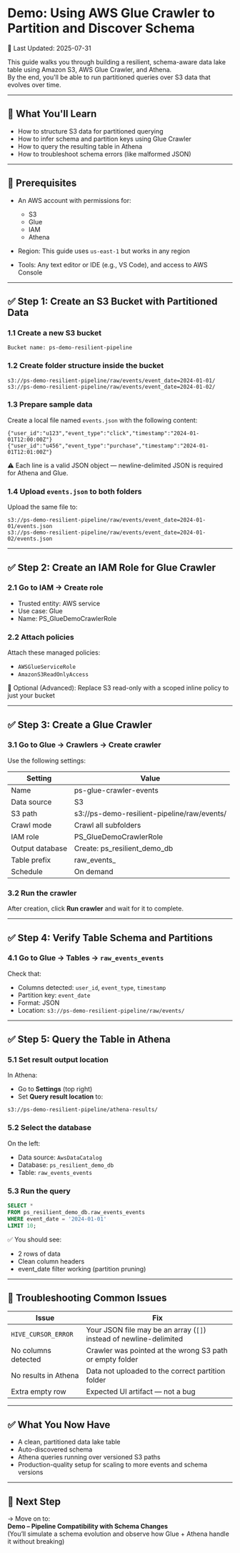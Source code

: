 # Demo: Using AWS Glue Crawler to Partition and Discover Schema  
📅 Last Updated: 2025-07-31  

This guide walks you through building a resilient, schema-aware data lake table using Amazon S3, AWS Glue Crawler, and Athena.  
By the end, you'll be able to run partitioned queries over S3 data that evolves over time.

---

## 🎯 What You'll Learn

- How to structure S3 data for partitioned querying
- How to infer schema and partition keys using Glue Crawler
- How to query the resulting table in Athena
- How to troubleshoot schema errors (like malformed JSON)

---

## 🧱 Prerequisites

- An AWS account with permissions for:
  - S3
  - Glue
  - IAM
  - Athena

- Region: This guide uses `us-east-1` but works in any region
- Tools: Any text editor or IDE (e.g., VS Code), and access to AWS Console

---

## ✅ Step 1: Create an S3 Bucket with Partitioned Data

### 1.1 Create a new S3 bucket

```
Bucket name: ps-demo-resilient-pipeline
```

### 1.2 Create folder structure inside the bucket

```
s3://ps-demo-resilient-pipeline/raw/events/event_date=2024-01-01/
s3://ps-demo-resilient-pipeline/raw/events/event_date=2024-01-02/
```

### 1.3 Prepare sample data

Create a local file named `events.json` with the following content:

```
{"user_id":"u123","event_type":"click","timestamp":"2024-01-01T12:00:00Z"}
{"user_id":"u456","event_type":"purchase","timestamp":"2024-01-01T12:01:00Z"}
```

⚠️ Each line is a valid JSON object — newline-delimited JSON is required for Athena and Glue.

### 1.4 Upload `events.json` to both folders

Upload the same file to:

```
s3://ps-demo-resilient-pipeline/raw/events/event_date=2024-01-01/events.json
s3://ps-demo-resilient-pipeline/raw/events/event_date=2024-01-02/events.json
```

---

## ✅ Step 2: Create an IAM Role for Glue Crawler

### 2.1 Go to IAM → Create role

- Trusted entity: AWS service
- Use case: Glue
- Name: PS_GlueDemoCrawlerRole

### 2.2 Attach policies

Attach these managed policies:

- `AWSGlueServiceRole`
- `AmazonS3ReadOnlyAccess`

🔐 Optional (Advanced): Replace S3 read-only with a scoped inline policy to just your bucket

---

## ✅ Step 3: Create a Glue Crawler

### 3.1 Go to Glue → Crawlers → Create crawler

Use the following settings:

| Setting         | Value                                                |
|-----------------|------------------------------------------------------|
| Name            | ps-glue-crawler-events                               |
| Data source     | S3                                                   |
| S3 path         | s3://ps-demo-resilient-pipeline/raw/events/         |
| Crawl mode      | Crawl all subfolders                                 |
| IAM role        | PS_GlueDemoCrawlerRole                               |
| Output database | Create: ps_resilient_demo_db                         |
| Table prefix    | raw_events_                                          |
| Schedule        | On demand                                            |

### 3.2 Run the crawler

After creation, click **Run crawler** and wait for it to complete.

---

## ✅ Step 4: Verify Table Schema and Partitions

### 4.1 Go to Glue → Tables → `raw_events_events`

Check that:

- Columns detected: `user_id`, `event_type`, `timestamp`
- Partition key: `event_date`
- Format: JSON
- Location: `s3://ps-demo-resilient-pipeline/raw/events/`

---

## ✅ Step 5: Query the Table in Athena

### 5.1 Set result output location

In Athena:

- Go to **Settings** (top right)
- Set **Query result location** to:

```
s3://ps-demo-resilient-pipeline/athena-results/
```

### 5.2 Select the database

On the left:

- Data source: `AwsDataCatalog`
- Database: `ps_resilient_demo_db`
- Table: `raw_events_events`

### 5.3 Run the query

```sql
SELECT *
FROM ps_resilient_demo_db.raw_events_events
WHERE event_date = '2024-01-01'
LIMIT 10;
```

✅ You should see:

- 2 rows of data
- Clean column headers
- event_date filter working (partition pruning)

---

## 🧠 Troubleshooting Common Issues

| Issue                   | Fix                                                                 |
|------------------------|----------------------------------------------------------------------|
| `HIVE_CURSOR_ERROR`     | Your JSON file may be an array (`[]`) instead of newline-delimited |
| No columns detected     | Crawler was pointed at the wrong S3 path or empty folder            |
| No results in Athena    | Data not uploaded to the correct partition folder                   |
| Extra empty row         | Expected UI artifact — not a bug                                    |

---

## ✅ What You Now Have

- A clean, partitioned data lake table
- Auto-discovered schema
- Athena queries running over versioned S3 paths
- Production-quality setup for scaling to more events and schema versions

---

## 📌 Next Step

→ Move on to:  
**Demo – Pipeline Compatibility with Schema Changes**  
(You’ll simulate a schema evolution and observe how Glue + Athena handle it without breaking)
